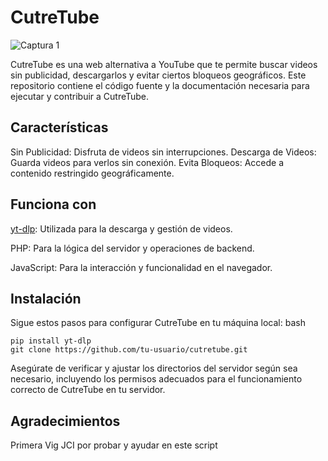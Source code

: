 # **CutreTube**

![Captura 1](https://cutretube.es/gitIma/cap.png "Captura 1")

CutreTube es una web alternativa a YouTube que te permite buscar videos sin publicidad, descargarlos y evitar ciertos bloqueos geográficos. Este repositorio contiene el código fuente y la documentación necesaria para ejecutar y contribuir a CutreTube.
## **Características**
Sin Publicidad: Disfruta de videos sin interrupciones.
Descarga de Videos: Guarda videos para verlos sin conexión.
Evita Bloqueos: Accede a contenido restringido geográficamente.

## Funciona con
[yt-dlp](https://github.com/yt-dlp/yt-dlp "yt-dlp"): Utilizada para la descarga y gestión de videos.

PHP: Para la lógica del servidor y operaciones de backend.

JavaScript: Para la interacción y funcionalidad en el navegador.

## Instalación
Sigue estos pasos para configurar CutreTube en tu máquina local:
bash 


    pip install yt-dlp
    git clone https://github.com/tu-usuario/cutretube.git


Asegúrate de verificar y ajustar los directorios del servidor según sea necesario, incluyendo los permisos adecuados para el funcionamiento correcto de CutreTube en tu servidor.


## Agradecimientos

Primera Vig JCI por probar y ayudar en este script

